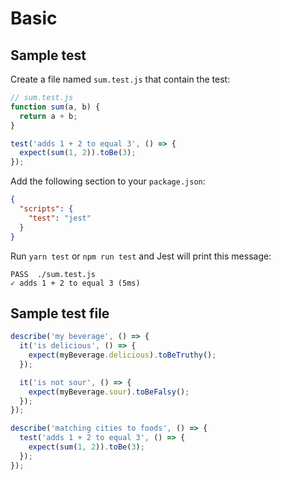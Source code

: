 # Basic

## Sample test

Create a file named `sum.test.js` that contain the test:

```js
// sum.test.js
function sum(a, b) {
  return a + b;
}

test('adds 1 + 2 to equal 3', () => {
  expect(sum(1, 2)).toBe(3);
});
```

Add the following section to your `package.json`:

```json
{
  "scripts": {
    "test": "jest"
  }
}
```

Run `yarn test` or `npm run test` and Jest will print this message:

```
PASS  ./sum.test.js
✓ adds 1 + 2 to equal 3 (5ms)
```


## Sample test file

```js
describe('my beverage', () => {
  it('is delicious', () => {
    expect(myBeverage.delicious).toBeTruthy();
  });

  it('is not sour', () => {
    expect(myBeverage.sour).toBeFalsy();
  });
});

describe('matching cities to foods', () => {
  test('adds 1 + 2 to equal 3', () => {
    expect(sum(1, 2)).toBe(3);
  });
});
```